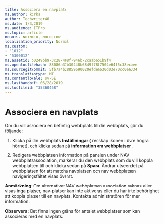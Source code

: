 ```yaml
---
title: Associera en navplats
ms.author: kirks
author: Techwriter40
ms.date: 1/3/2019
ms.audience: ITPro
ms.topic: article
ROBOTS: NOINDEX, NOFOLLOW
localization_priority: Normal
ms.custom:
- "1012"
- "5300012"
ms.assetid: 50249bb9-3c28-408f-946b-2caab6b1b9f4
ms.openlocfilehash: 88086a37b30448b6849f78f7504e64f5c38ecbee
ms.sourcegitcommit: 5fb7a4b28859690020efdea630d03e70cc0e6334
ms.translationtype: MT
ms.contentlocale: sv-SE
ms.lasthandoff: 06/28/2019
ms.locfileid: "35360468"
---
```

# <a name="associate-a-hub-site"></a>Associera en navplats

Om du vill associera en befintlig webbplats till din webbplats, gör du följande:
  
1. Klicka på din webbplats **Inställningar (** redskap ikonen i övre högra hörnet), och klicka sedan på **information om webbplatsen**.

2. Redigera webbplatsen information på panelen under NAV webbplatsassociation, markerar du den webbplats som du vill koppla webbplatsen till och klicka sedan på **Spara**. Ändrar utseendet på webbplatsen för att matcha navplatsen och nav webbplatsen navigeringsfältet visas överst.

 **Anmärkning**: Om alternativet NAV webbplatsen association saknas eller visas inga platser, nav-platser kan inte aktiveras eller du har inte behörighet att koppla platser till en navplats. Kontakta administratören för mer information.
  
 **Observera:** Det finns ingen gräns för antalet webbplatser som kan associeras med en navplats.
  